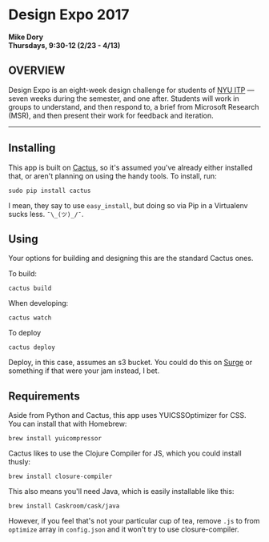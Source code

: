 # Design Expo 2017
**Mike Dory**  
**Thursdays, 9:30-12 (2/23 - 4/13)**

## OVERVIEW

Design Expo is an eight-week design challenge for students of [NYU ITP](http://itp.nyu.edu) — seven weeks during the semester, and one after. Students will work in groups to understand, and then respond to, a brief from Microsoft Research (MSR), and then present their work for feedback and iteration. 

---

## Installing

This app is built on [Cactus](https://github.com/koenbok/Cactus), so it's assumed you've already either installed that, or aren't planning on using the handy tools. To install, run:

    sudo pip install cactus

I mean, they say to use `easy_install`, but doing so via Pip in a Virtualenv sucks less.  `¯\_(ツ)_/¯`.


## Using

Your options for building and designing this are the standard Cactus ones.

To build:

    cactus build

When developing:

    cactus watch

To deploy

    cactus deploy

Deploy, in this case, assumes an s3 bucket. You could do this on [Surge](http://surge.sh) or something if that were your jam instead, I bet.


## Requirements

Aside from Python and Cactus, this app uses YUICSSOptimizer for CSS. You can install that with Homebrew:

    brew install yuicompressor

Cactus likes to use the Clojure Compiler for JS, which you could install thusly:

    brew install closure-compiler

This also means you'll need Java, which is easily installable like this:

    brew install Caskroom/cask/java

However, if you feel that's not your particular cup of tea, remove `.js` to from `optimize` array in `config.json` and it won't try to use closure-compiler.

